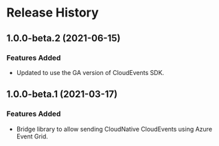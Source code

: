 # Release History

## 1.0.0-beta.2 (2021-06-15)

### Features Added

- Updated to use the GA version of CloudEvents SDK.

## 1.0.0-beta.1 (2021-03-17)

### Features Added

- Bridge library to allow sending CloudNative CloudEvents using Azure Event Grid.
